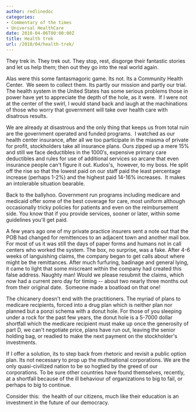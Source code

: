 ```yaml
---
author: redlinedoc
categories:
- Commentary of the times
- Universal HealthCare
date: 2010-04-06T00:00:00Z
title: Health trek
url: /2010/04/health-trek/
---
```


They trek in. They trek out. They stop, rest, disgorge their fantastic stories and let us help them; then out they go into the real world again.

Alas were this some fantasmagoric game. Its not. Its a Community Health Center.  We seem to collect them. Its partly our mission and partly our trial.  The health system in the United States has some serious problems those in power have yet to appreciate the depth of the hole, as it were.  If I were not at the center of the swirl, I would stand back and laugh at the machinations of those who worry that government will take over health care with disatrous results.

We are already at disastrous and the only thing that keeps us from total ruin are the government operated and funded programs.  I watched as our health center insurance, after all we too participate in the miasma of private for profit, stockholders take all insurance plans. Ours zipped up a mere 15% and still we face deductibles in the 1000&#8242;s, expensive primary care deductibles and rules for use of additional services so arcane that even insurance people can't figure it out. Kudos's,  however, to my boss. He split off the rise so that the lowest paid on our staff paid the least percentage increase (perhaps 1-2%) and the highest paid 14-16% increases.  It makes an intolerable situation bearable.

Back to the ballyhoo. Government run programs including medicare and medicaid offer some of the best coverage for care, most uniform although occasionally tricky policies for patients and even on the reimbursement side. You know that if you provide services, sooner or later, within some guidelines you'll get paid. 

A few years ago one of my private practice insurers sent a note out that the POB had changed for remittences to an adjacent town and another mail box. For most of us it was still the days of paper forms and humans not in call centers who worked the system. The box, no surprise, was a fake. After 4-6 weeks of languishing claims, the company began to get calls about where might be the remittances. After much furfuring, badinage and general lying, it came to light that some miscreant within the company had created this false address. Naughty man! Would we please resubmit the claims, which now had a current zero day for timing  --  about two nearly three months out from their original date.  Someone made a boatload on that one!

The chicanery doesn't end with the practitioners. The myriad of plans to medicare recipients, forced into a drug plan which is neither plan nor planned but a ponzi schema with a donut hole. For those of you sleeping under a rock for the past few years, the donut hole is a 5-7000 dollar shortfall which the medicare recipient must make up once the generosity of part D, we can't negotiate price, plans have run out, leaving the senior holding bag, or readied to make the next payment on the stockholder's investments.

If I offer a solution, its to step back from rhetoric and revisit a public option plan. Its not necessary to prop up the multinational corporations. We are the only quasi-civilized nation to be so hogtied by the greed of our corporations. To be sure other countries have found themselves, recently, at a shortfall because of the ill behaviour of organizations to big to fail, or perhaps to big to continue. 

Consider this:  the health of our citizens, much like their education is an investment in the future of our democracy.

